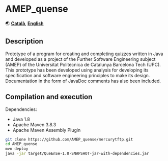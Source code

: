 # AMEP_quense
🌏 [**Català**](https://github.com/RabadanDotDev/AMEP_quense/blob/master/README.md),
[**English**](https://github.com/RabadanDotDev/AMEP_quense/blob/master/README.en.md)

## Description

Prototype of a program for creating and completing quizzes written in Java and developed as a project of the Further Software Engineering subject (AMEP) of the Universitat Politècnica de Catalunya Barcelona Tech (UPC). This prototype has been developed using analysis for developing its specification and software engineering principles to make its design. Documentation in the form of JavaDoc comments has also been included.

## Compilation and execution
Dependencies:
- Java 1.8
- Apache Maven 3.8.3
- Apache Maven Assembly Plugin

```sh
git clone https://github.com/AMEP_quense/mercurytftp.git
cd AMEP_quense
mvn deploy
java -jar target/QueEnSe-1.0-SNAPSHOT-jar-with-dependencies.jar
```
